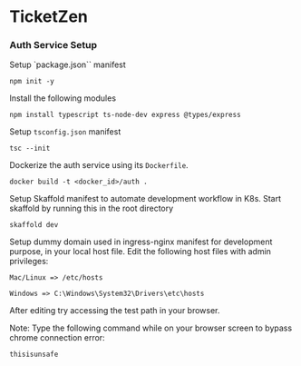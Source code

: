 # TicketZen

### Auth Service Setup

Setup `package.json`` manifest

```
npm init -y
```

Install the following modules

```
npm install typescript ts-node-dev express @types/express
```

Setup `tsconfig.json` manifest

```
tsc --init
```

Dockerize the auth service using its `Dockerfile`.

```
docker build -t <docker_id>/auth .
```

Setup Skaffold manifest to automate development workflow in K8s.
Start skaffold by running this in the root directory

```
skaffold dev
```

Setup dummy domain used in ingress-nginx manifest for development purpose, in your local host file.
Edit the following host files with admin privileges:

```
Mac/Linux => /etc/hosts

Windows => C:\Windows\System32\Drivers\etc\hosts
```

After editing try accessing the test path in your browser.

Note: Type the following command while on your browser screen to bypass chrome connection error:

```
thisisunsafe
```
